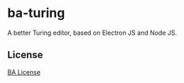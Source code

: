 # ba-turing

A better Turing editor, based on Electron JS and Node JS.

## License

[BA License](LICENSE)

